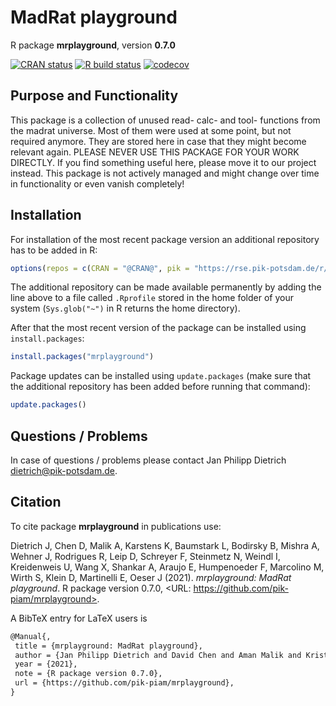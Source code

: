 # MadRat playground

R package **mrplayground**, version **0.7.0**

[![CRAN status](https://www.r-pkg.org/badges/version/mrplayground)](https://cran.r-project.org/package=mrplayground)   [![R build status](https://github.com/pik-piam/mrplayground/workflows/check/badge.svg)](https://github.com/pik-piam/mrplayground/actions) [![codecov](https://codecov.io/gh/pik-piam/mrplayground/branch/master/graph/badge.svg)](https://codecov.io/gh/pik-piam/mrplayground)

## Purpose and Functionality

This package is a collection of unused read- calc- and tool- functions from the madrat universe. Most of them were used at some point, but not required anymore. They are stored here in case that they might become relevant again. PLEASE NEVER USE THIS PACKAGE FOR YOUR WORK DIRECTLY. If you find something useful here, please move it to our project instead. This package is not actively managed and might change over time in functionality or even vanish completely!


## Installation

For installation of the most recent package version an additional repository has to be added in R:

```r
options(repos = c(CRAN = "@CRAN@", pik = "https://rse.pik-potsdam.de/r/packages"))
```
The additional repository can be made available permanently by adding the line above to a file called `.Rprofile` stored in the home folder of your system (`Sys.glob("~")` in R returns the home directory).

After that the most recent version of the package can be installed using `install.packages`:

```r 
install.packages("mrplayground")
```

Package updates can be installed using `update.packages` (make sure that the additional repository has been added before running that command):

```r 
update.packages()
```

## Questions / Problems

In case of questions / problems please contact Jan Philipp Dietrich <dietrich@pik-potsdam.de>.

## Citation

To cite package **mrplayground** in publications use:

Dietrich J, Chen D, Malik A, Karstens K, Baumstark L, Bodirsky B, Mishra A, Wehner J, Rodrigues R, Leip D,
Schreyer F, Steinmetz N, Weindl I, Kreidenweis U, Wang X, Shankar A, Araujo E, Humpenoeder F, Marcolino M,
Wirth S, Klein D, Martinelli E, Oeser J (2021). _mrplayground: MadRat playground_. R package version 0.7.0,
<URL: https://github.com/pik-piam/mrplayground>.

A BibTeX entry for LaTeX users is

 ```latex
@Manual{,
  title = {mrplayground: MadRat playground},
  author = {Jan Philipp Dietrich and David Chen and Aman Malik and Kristine Karstens and Lavinia Baumstark and Benjamin Leon Bodirsky and Abhijeet Mishra and Jasmin Wehner and Renato Rodrigues and Debbora Leip and Felix Schreyer and Nele Steinmetz and Isabelle Weindl and Ulrich Kreidenweis and Xiaoxi Wang and Atreya Shankar and Ewerton Araujo and Florian Humpenoeder and Marcos Marcolino and Stephen Wirth and David Klein and Eleonora Martinelli and Julian Oeser},
  year = {2021},
  note = {R package version 0.7.0},
  url = {https://github.com/pik-piam/mrplayground},
}
```

